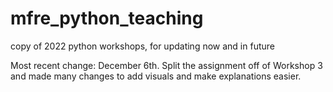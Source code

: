 # mfre_python_teaching
copy of 2022 python workshops, for updating now and in future


Most recent change: December 6th. Split the assignment off of Workshop 3 and made many changes to add visuals and make explanations easier.
